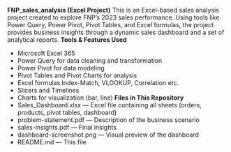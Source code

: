**FNP_sales_analysis (Excel Project)**
This is an Excel-based sales analysis project created to explore FNP’s 2023 sales performance. Using tools like Power Query, Power Pivot, Pivot Tables, and Excel formulas, the project provides business insights through a dynamic sales dashboard and a set of analytical reports.
**Tools & Features Used**
- Microsoft Excel 365
- Power Query for data cleaning and transformation
- Power Pivot for data modeling
- Pivot Tables and Pivot Charts for analysis
- Excel formulas Index-Match, VLOOKUP, Correlation etc.
- Slicers and Timelines
- Charts for visualization (bar, line)
 **Files in This Repository**
- Sales_Dashboard.xlsx — Excel file containing all sheets (orders, products, pivot tables, dashboard)
- problem-statement.pdf — Description of the business scenario
- sales-insights.pdf — Final insights
- dashboard-screenshot.png — Visual preview of the dashboard
- README.md — This file
